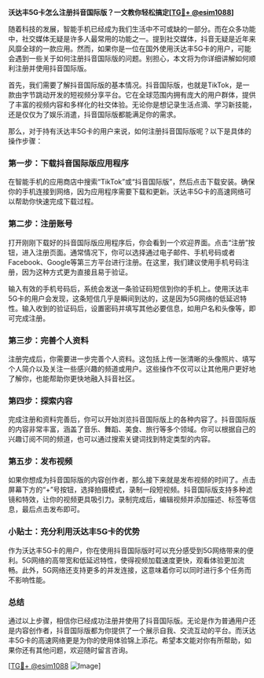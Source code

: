 **沃达丰5G卡怎么注册抖音国际版？一文教你轻松搞定[[TG💪+ @esim1088](https://t.me/s/esim1088)]**

随着科技的发展，智能手机已经成为我们生活中不可或缺的一部分。而在众多功能中，社交媒体无疑是许多人最常用的功能之一。提到社交媒体，抖音无疑是近年来风靡全球的一款应用。然而，如果你是一位在国外使用沃达丰5G卡的用户，可能会遇到一些关于如何注册抖音国际版的问题。别担心，本文将为你详细讲解如何顺利注册并使用抖音国际版。

首先，我们需要了解抖音国际版的基本情况。抖音国际版，也就是TikTok，是一款由字节跳动开发的短视频分享平台。它在全球范围内拥有庞大的用户群体，提供了丰富的视频内容和多样化的社交体验。无论你是想记录生活点滴、学习新技能，还是仅仅为了娱乐消遣，抖音国际版都能满足你的需求。

那么，对于持有沃达丰5G卡的用户来说，如何注册抖音国际版呢？以下是具体的操作步骤：

### 第一步：下载抖音国际版应用程序

在智能手机的应用商店中搜索“TikTok”或“抖音国际版”，然后点击下载安装。确保你的手机连接到网络，因为应用程序需要下载和更新。沃达丰5G卡的高速网络可以帮助你快速完成下载过程。

### 第二步：注册账号

打开刚刚下载好的抖音国际版应用程序后，你会看到一个欢迎界面。点击“注册”按钮，进入注册页面。通常情况下，你可以选择通过电子邮件、手机号码或者Facebook、Google等第三方平台进行注册。在这里，我们建议使用手机号码注册，因为这种方式更为直接且易于验证。

输入有效的手机号码后，系统会发送一条验证码短信到你的手机上。使用沃达丰5G卡的用户会发现，这条短信几乎是瞬间到达的，这是因为5G网络的低延迟特性。输入收到的验证码后，设置密码并填写其他必要信息，如用户名和头像等，即可完成注册。

### 第三步：完善个人资料

注册完成后，你需要进一步完善个人资料。这包括上传一张清晰的头像照片、填写个人简介以及关注一些感兴趣的频道或用户。这些操作不仅可以让其他用户更好地了解你，也能帮助你更快地融入抖音社区。

### 第四步：探索内容

完成注册和资料完善后，你可以开始浏览抖音国际版上的各种内容了。抖音国际版的内容非常丰富，涵盖了音乐、舞蹈、美食、旅行等多个领域。你可以根据自己的兴趣订阅不同的频道，也可以通过搜索关键词找到特定类型的内容。

### 第五步：发布视频

如果你想成为抖音国际版的内容创作者，那么接下来就是发布视频的时间了。点击屏幕下方的“+”号按钮，选择拍摄模式，录制一段短视频。抖音国际版支持多种滤镜和特效，让你的视频更具吸引力。录制完成后，编辑视频并添加描述、标签等信息，最后点击发布即可。

### 小贴士：充分利用沃达丰5G卡的优势

作为沃达丰5G卡的用户，你在使用抖音国际版时可以充分感受到5G网络带来的便利。5G网络的高带宽和低延迟特性，使得视频加载速度更快，观看体验更加流畅。此外，5G网络还支持更多的并发连接，这意味着你可以同时进行多个任务而不影响性能。

### 总结

通过以上步骤，相信你已经成功注册并使用了抖音国际版。无论是作为普通用户还是内容创作者，抖音国际版都为你提供了一个展示自我、交流互动的平台。而沃达丰5G卡的高速网络更是为你的使用体验锦上添花。希望本文能对你有所帮助，如果你还有其他问题，欢迎随时留言咨询。

[[TG💪+ @esim1088](https://t.me/s/esim1088) ![Image](https://i.postimg.cc/4NQfJmqS/Snipaste-2025-05-13-00-14-12.png)]